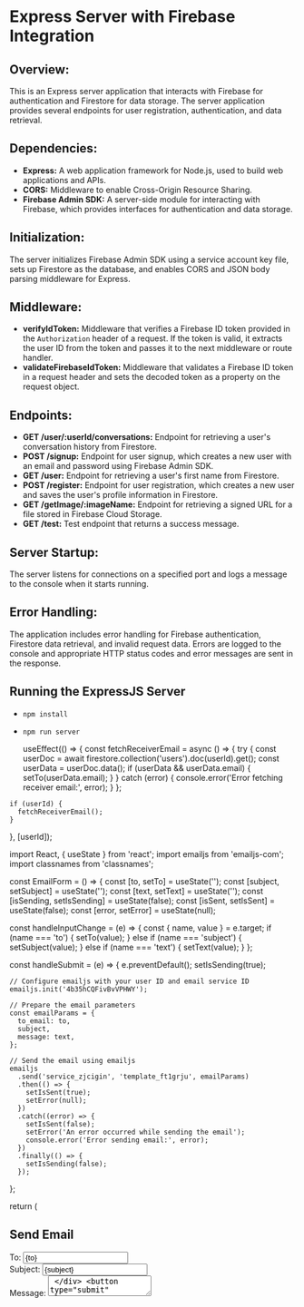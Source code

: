 # Express Server with Firebase Integration

## Overview:
This is an Express server application that interacts with Firebase for authentication and Firestore for data storage. The server application provides several endpoints for user registration, authentication, and data retrieval.

## Dependencies:

- **Express:** A web application framework for Node.js, used to build web applications and APIs.
- **CORS:** Middleware to enable Cross-Origin Resource Sharing.
- **Firebase Admin SDK:** A server-side module for interacting with Firebase, which provides interfaces for authentication and data storage.

## Initialization:
The server initializes Firebase Admin SDK using a service account key file, sets up Firestore as the database, and enables CORS and JSON body parsing middleware for Express.

## Middleware:

- **verifyIdToken:** Middleware that verifies a Firebase ID token provided in the `Authorization` header of a request. If the token is valid, it extracts the user ID from the token and passes it to the next middleware or route handler.
- **validateFirebaseIdToken:** Middleware that validates a Firebase ID token in a request header and sets the decoded token as a property on the request object.

## Endpoints:

- **GET /user/:userId/conversations:** Endpoint for retrieving a user's conversation history from Firestore.
- **POST /signup:** Endpoint for user signup, which creates a new user with an email and password using Firebase Admin SDK.
- **GET /user:** Endpoint for retrieving a user's first name from Firestore.
- **POST /register:** Endpoint for user registration, which creates a new user and saves the user's profile information in Firestore.
- **GET /getImage/:imageName:** Endpoint for retrieving a signed URL for a file stored in Firebase Cloud Storage.
- **GET /test:** Test endpoint that returns a success message.

## Server Startup:
The server listens for connections on a specified port and logs a message to the console when it starts running.

## Error Handling:
The application includes error handling for Firebase authentication, Firestore data retrieval, and invalid request data. Errors are logged to the console and appropriate HTTP status codes and error messages are sent in the response.

## Running the ExpressJS Server
   - <code>npm install</code>
   - <code>npm run server</code>

     useEffect(() => {
    const fetchReceiverEmail = async () => {
      try {
        const userDoc = await firestore.collection('users').doc(userId).get();
        const userData = userDoc.data();
        if (userData && userData.email) {
          setTo(userData.email);
        }
      } catch (error) {
        console.error('Error fetching receiver email:', error);
      }
    };

    if (userId) {
      fetchReceiverEmail();
    }
  }, [userId]);

import React, { useState } from 'react';
import emailjs from 'emailjs-com';
import classnames from 'classnames';

const EmailForm = () => {
  const [to, setTo] = useState('');
  const [subject, setSubject] = useState('');
  const [text, setText] = useState('');
  const [isSending, setIsSending] = useState(false);
  const [isSent, setIsSent] = useState(false);
  const [error, setError] = useState(null);

  const handleInputChange = (e) => {
    const { name, value } = e.target;
    if (name === 'to') {
      setTo(value);
    } else if (name === 'subject') {
      setSubject(value);
    } else if (name === 'text') {
      setText(value);
    }
  };

  const handleSubmit = (e) => {
    e.preventDefault();
    setIsSending(true);

    // Configure emailjs with your user ID and email service ID
    emailjs.init('4b35hCQFivBvVPHWY');

    // Prepare the email parameters
    const emailParams = {
      to_email: to,
      subject,
      message: text,
    };

    // Send the email using emailjs
    emailjs
      .send('service_zjcigin', 'template_ft1grju', emailParams)
      .then(() => {
        setIsSent(true);
        setError(null);
      })
      .catch((error) => {
        setIsSent(false);
        setError('An error occurred while sending the email');
        console.error('Error sending email:', error);
      })
      .finally(() => {
        setIsSending(false);
      });
  };

  return (
    <div className="max-w-md p-6 mx-auto text-white bg-gray-900 rounded-lg shadow-lg">
      <h2 className="mb-4 text-2xl font-bold">Send Email</h2>
      <form onSubmit={handleSubmit}>
        <div className="mb-4">
          <label htmlFor="to" className="block mb-1">
            To:
          </label>
          <input
            type="email"
            id="to"
            name="to"
            value={to}
            onChange={handleInputChange}
            required
            className="w-full px-3 py-2 text-gray-200 bg-gray-800 border border-gray-600 rounded focus:outline-none focus:ring-2 focus:ring-blue-500"
          />
        </div>
        <div className="mb-4">
          <label htmlFor="subject" className="block mb-1">
            Subject:
          </label>
          <input
            type="text"
            id="subject"
            name="subject"
            value={subject}
            onChange={handleInputChange}
            required
            className="w-full px-3 py-2 text-gray-200 bg-gray-800 border border-gray-600 rounded focus:outline-none focus:ring-2 focus:ring-blue-500"
          />
        </div>
        <div className="mb-4">
          <label htmlFor="text" className="block mb-1">
            Message:
          </label>
          <textarea
            id="text"
            name="text"
            value={text}
            onChange={handleInputChange}
            required
            className="w-full px-3 py-2 text-gray-200 bg-gray-800 border border-gray-600 rounded focus:outline-none focus:ring-2 focus:ring-blue-500"
          />
        </div>
        <button
          type="submit"
          className={classnames('bg-blue-500 hover:bg-blue-600 text-white font-bold py-2 px-4 rounded', {
            'opacity-50 cursor-not-allowed': isSending,
          })}
          disabled={isSending}
        >
          {isSending ? 'Sending...' : 'Send Email'}
        </button>
        {isSent && <p className="mt-2 text-green-500">Email sent successfully!</p>}
        {error && <p className="mt-2 text-red-500">{error}</p>}
      </form>
    </div>
  );
};

export default EmailForm;
